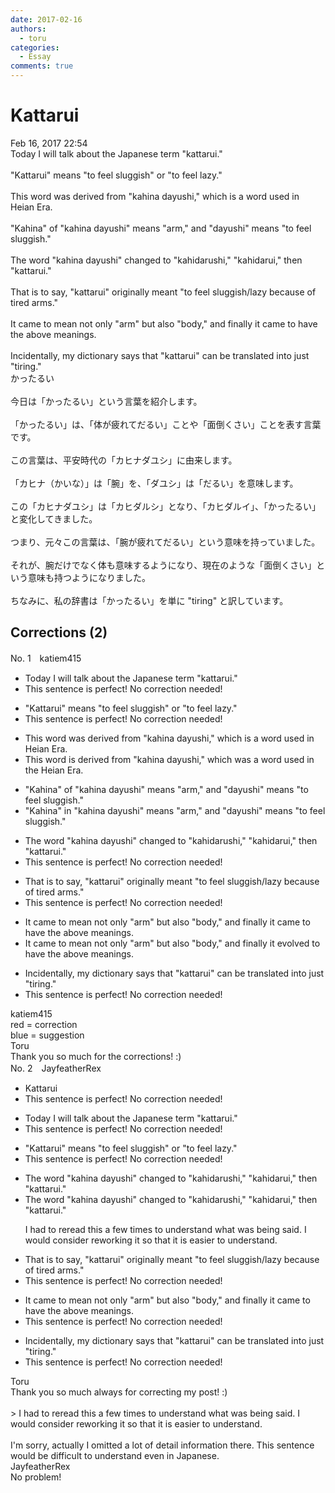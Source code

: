 ```yaml
---
date: 2017-02-16
authors:
  - toru
categories:
  - Essay
comments: true
---
```


# Kattarui
<div class="date">Feb 16, 2017 22:54</div>
<div id="post"><div id="body_show_ori">
Today I will talk about the Japanese term "kattarui."<br/><br/>"Kattarui" means "to feel sluggish" or "to feel lazy."<br/><br/>This word was derived from "kahina dayushi," which is a word used in Heian Era.<br/><br/>"Kahina" of "kahina dayushi" means "arm," and "dayushi" means "to feel sluggish."<br/><br/>The word "kahina dayushi" changed to "kahidarushi," "kahidarui," then "kattarui."<br/><br/>That is to say, "kattarui" originally meant "to feel sluggish/lazy because of tired arms."<br/><br/>It came to mean not only "arm" but also "body," and finally it came to have the above meanings.<br/><br/>Incidentally, my dictionary says that "kattarui" can be translated into just "tiring."
</div></div>

<!-- more -->

<div id="post_ja"><div id="body_show_mo">
かったるい<br/><br/>今日は「かったるい」という言葉を紹介します。<br/><br/>「かったるい」は、「体が疲れてだるい」ことや「面倒くさい」ことを表す言葉です。<br/><br/>この言葉は、平安時代の「カヒナダユシ」に由来します。<br/><br/>「カヒナ（かいな）」は「腕」を、「ダユシ」は「だるい」を意味します。<br/><br/>この「カヒナダユシ」は「カヒダルシ」となり、「カヒダルイ」、「かったるい」と変化してきました。<br/><br/>つまり、元々この言葉は、「腕が疲れてだるい」という意味を持っていました。<br/><br/>それが、腕だけでなく体も意味するようになり、現在のような「面倒くさい」という意味も持つようになりました。<br/><br/>ちなみに、私の辞書は「かったるい」を単に "tiring" と訳しています。
</div></div>

## Corrections (2)
<div id="block"><div class="first_name"> No. 1　<span class="just_name">katiem415</span></div><div id="block2">
<ul class="correction_field">
<li class="incorrect">Today I will talk about the Japanese term "kattarui."</li>
<li class="corrected perfect">This sentence is perfect! No correction needed!</li>
</ul>
<ul class="correction_field">
<li class="incorrect">"Kattarui" means "to feel sluggish" or "to feel lazy."</li>
<li class="corrected perfect">This sentence is perfect! No correction needed!</li>
</ul>
<ul class="correction_field">
<li class="incorrect">This word was derived from "kahina dayushi," which is a word used in Heian Era.</li>
<li class="corrected correct">
This word <span class="f_red">is</span> derived from "kahina dayushi," which <span class="f_red">was</span> a word used in <span class="f_red">the </span>Heian Era.
</li>
</ul>
<ul class="correction_field">
<li class="incorrect">"Kahina" of "kahina dayushi" means "arm," and "dayushi" means "to feel sluggish."</li>
<li class="corrected correct">
"Kahina" <span class="f_red">in</span> "kahina dayushi" means "arm," and "dayushi" means "to feel sluggish."
</li>
</ul>
<ul class="correction_field">
<li class="incorrect">The word "kahina dayushi" changed to "kahidarushi," "kahidarui," then "kattarui."</li>
<li class="corrected perfect">This sentence is perfect! No correction needed!</li>
</ul>
<ul class="correction_field">
<li class="incorrect">That is to say, "kattarui" originally meant "to feel sluggish/lazy because of tired arms."</li>
<li class="corrected perfect">This sentence is perfect! No correction needed!</li>
</ul>
<ul class="correction_field">
<li class="incorrect">It came to mean not only "arm" but also "body," and finally it came to have the above meanings.</li>
<li class="corrected correct">
It came to mean not only "arm" but also "body," and finally it <span class="f_blue">evolved</span> to have the above meanings.
</li>
</ul>
<ul class="correction_field">
<li class="incorrect">Incidentally, my dictionary says that "kattarui" can be translated into just "tiring."</li>
<li class="corrected perfect">This sentence is perfect! No correction needed!</li>
</ul>
</div><div class="name"><span class="just_name">katiem415</span><br>
red = correction<br/>blue = suggestion
</div>
<div class="name"><span class="just_name">Toru</span><br>
Thank you so much for the corrections! :)
</div>
</div>
<div id="block"><div class="first_name"> No. 2　<span class="just_name">JayfeatherRex</span></div><div id="block2">
<ul class="correction_field">
<li class="incorrect">Kattarui</li>
<li class="corrected perfect">This sentence is perfect! No correction needed!</li>
</ul>
<ul class="correction_field">
<li class="incorrect">Today I will talk about the Japanese term "kattarui."</li>
<li class="corrected perfect">This sentence is perfect! No correction needed!</li>
</ul>
<ul class="correction_field">
<li class="incorrect">"Kattarui" means "to feel sluggish" or "to feel lazy."</li>
<li class="corrected perfect">This sentence is perfect! No correction needed!</li>
</ul>
<ul class="correction_field">
<li class="incorrect">The word "kahina dayushi" changed to "kahidarushi," "kahidarui," then "kattarui."</li>
<li class="corrected correct">
The word "kahina dayushi" changed to "kahidarushi," "kahidarui," then "kattarui."
<p class="correction_comment">I had to reread this a few times to understand what was being said.  I would consider reworking it so that it is easier to understand.</p>
</li>
</ul>
<ul class="correction_field">
<li class="incorrect">That is to say, "kattarui" originally meant "to feel sluggish/lazy because of tired arms."</li>
<li class="corrected perfect">This sentence is perfect! No correction needed!</li>
</ul>
<ul class="correction_field">
<li class="incorrect">It came to mean not only "arm" but also "body," and finally it came to have the above meanings.</li>
<li class="corrected perfect">This sentence is perfect! No correction needed!</li>
</ul>
<ul class="correction_field">
<li class="incorrect">Incidentally, my dictionary says that "kattarui" can be translated into just "tiring."</li>
<li class="corrected perfect">This sentence is perfect! No correction needed!</li>
</ul>
</div><div class="name"><span class="just_name">Toru</span><br>
Thank you so much always for correcting my post! :)<br/><br/>&gt; I had to reread this a few times to understand what was being said. I would consider reworking it so that it is easier to understand.<br/><br/>I'm sorry, actually I omitted a lot of detail information there. This sentence would be difficult to understand even in Japanese.
</div>
<div class="name"><span class="just_name">JayfeatherRex</span><br>
No problem!
</div>
</div>
